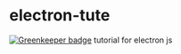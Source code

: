 # electron-tute

[![Greenkeeper badge](https://badges.greenkeeper.io/sbmadhav/electron-tute.svg)](https://greenkeeper.io/)
tutorial for electron js
